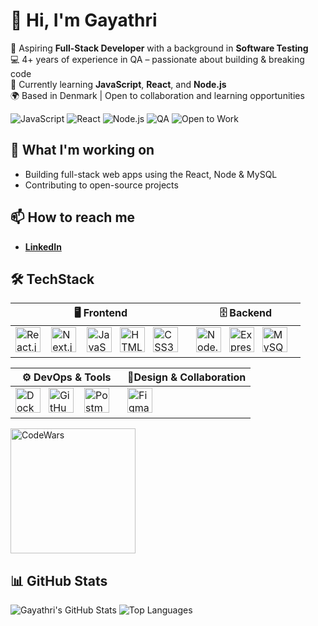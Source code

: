 
<!--
**GayathriVenkatraman/GayathriVenkatraman** is a ✨ _special_ ✨ repository because its `README.md` (this file) appears on your GitHub profile.

Here are some ideas to get you started:

- 🔭 I’m currently working on ...
- 🌱 I’m currently learning ...
- 👯 I’m looking to collaborate on ...
- 🤔 I’m looking for help with ...
- 💬 Ask me about ...
- 📫 How to reach me: ...
- 😄 Pronouns: ...
- ⚡ Fun fact: ...
-->


# 👋 Hi, I'm Gayathri

🎯 Aspiring **Full-Stack Developer** with a background in **Software Testing**  
💻 4+ years of experience in QA – passionate about building & breaking code  
🚀 Currently learning **JavaScript**, **React**, and **Node.js**  
🌍 Based in Denmark | Open to collaboration and learning opportunities

![JavaScript](https://img.shields.io/badge/-JavaScript-F7DF1E?style=for-the-badge&logo=javascript&logoColor=black)
![React](https://img.shields.io/badge/-React-61DAFB?style=for-the-badge&logo=react&logoColor=white)
![Node.js](https://img.shields.io/badge/-Node.js-339933?style=for-the-badge&logo=node.js&logoColor=white)
![QA](https://img.shields.io/badge/-QA%20Engineer-blueviolet?style=for-the-badge)
![Open to Work](https://img.shields.io/badge/-Open%20to%20Work-brightgreen?style=for-the-badge)

## 🌱 What I'm working on
- Building full-stack web apps using the React, Node & MySQL
- Contributing to open-source projects

## 📫 How to reach me
- [**LinkedIn**](https://www.linkedin.com/in/gayathri-venkatraman-29571a54/) 


## 🛠 TechStack

| 🖥️ Frontend                        | 🗄️ Backend                         |
|-----------------------------------|------------------------------------|
|<img src="https://cdn-icons-png.flaticon.com/512/919/919851.png" alt="React.js" width="40" /> &nbsp;&nbsp; <img src="https://github.com/user-attachments/assets/e9873999-d15b-4669-960f-00d3be1954aa" alt="Next.js" width="40" /> &nbsp;&nbsp; <img src="https://cdn-icons-png.flaticon.com/512/5968/5968292.png" alt="JavaScript" width="40" />  &nbsp;&nbsp;<img src="https://github.com/user-attachments/assets/343584e0-7c20-4f99-9d94-10f7ef4f9ed8" alt="HTML5" width="40" />  &nbsp;&nbsp;<img src="https://cdn-icons-png.flaticon.com/512/732/732190.png" alt="CSS3" width="40" />  &nbsp;&nbsp; | <img src="https://github.com/user-attachments/assets/d25bcccf-4491-47e1-8114-40ddb052fef4" alt="Node.js" width="40" /> &nbsp;&nbsp;<img src="https://github.com/user-attachments/assets/26242b5e-c326-4991-bb76-a5600977d65e" alt="Express" width="40" /> &nbsp;&nbsp;<img src="https://github.com/user-attachments/assets/dd6f5d0a-c292-4628-aa56-bc566edb8c4f" alt="MySQL" width="40" /> &nbsp;&nbsp; |

|   ⚙️ **DevOps & Tools**            | **🎨Design & Collaboration**      |
|-----------------------------------|------------------------------------|
|<img src="https://cdn-icons-png.flaticon.com/512/919/919853.png" alt="Docker" width="40" /> &nbsp;&nbsp;<img src="https://github.com/user-attachments/assets/03239a9a-cf1a-44af-addf-356fe35c4011" alt="GitHub" width="40" /> &nbsp;&nbsp; <img src="https://github.com/user-attachments/assets/9b77a340-06a7-4726-bfe2-75185164a324" alt="Postman" width="40" /> &nbsp;&nbsp; | <img src="https://cdn-icons-png.flaticon.com/512/5968/5968705.png" alt="Figma" width="40" /> &nbsp;&nbsp; |

 <img src="https://github.com/user-attachments/assets/2d6689a7-c386-4954-b3ed-278688a16962" alt="CodeWars" width="200"/>


## 📊 GitHub Stats
![Gayathri's GitHub Stats](https://github-readme-stats.vercel.app/api?username=GayathriVenkatraman&show_icons=true&theme=dark)
![Top Languages](https://github-readme-stats.vercel.app/api/top-langs/?username=GayathriVenkatraman&layout=compact&theme=dark)

